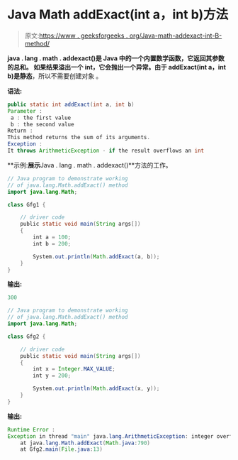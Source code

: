 # Java Math addExact(int a，int b)方法

> 原文:[https://www . geeksforgeeks . org/Java-math-addexact-int-B- method/](https://www.geeksforgeeks.org/java-math-addexactint-int-b-method/)

**java . lang . math . addexact()**是 Java 中的一个内置数学函数，它返回其参数的总和。
如果结果溢出一个 int，它会抛出一个异常。由于 addExact(int a，int b)是**静态**，所以不需要创建对象
。

**语法:**

```java
public static int addExact(int a, int b)
Parameter :
 a : the first value
 b : the second value
Return :
This method returns the sum of its arguments.
Exception :
It throws ArithmeticException - if the result overflows an int

```

**示例:**展示**Java . lang . math . addexact()**方法的工作。

```java
// Java program to demonstrate working
// of java.lang.Math.addExact() method
import java.lang.Math;

class Gfg1 {

    // driver code
    public static void main(String args[])
    {
        int a = 100;
        int b = 200;

        System.out.println(Math.addExact(a, b));
    }
}
```

**输出:**

```java
300

```

```java
// Java program to demonstrate working
// of java.lang.Math.addExact() method
import java.lang.Math;

class Gfg2 {

    // driver code
    public static void main(String args[])
    {
        int x = Integer.MAX_VALUE;
        int y = 200;

        System.out.println(Math.addExact(x, y));
    }
}
```

**输出:**

```java
Runtime Error :
Exception in thread "main" java.lang.ArithmeticException: integer overflow
    at java.lang.Math.addExact(Math.java:790)
    at Gfg2.main(File.java:13)

```